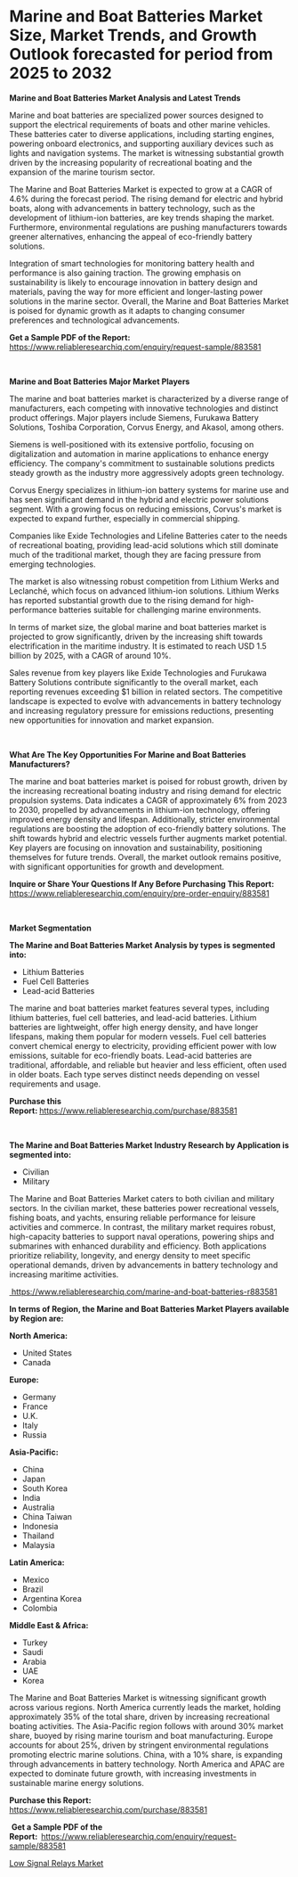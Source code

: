 <p><h1>Marine and Boat Batteries Market Size, Market Trends, and Growth Outlook forecasted for period from 2025 to 2032</h1></p><p><strong>Marine and Boat Batteries Market Analysis and Latest Trends</strong></p>
<p><p>Marine and boat batteries are specialized power sources designed to support the electrical requirements of boats and other marine vehicles. These batteries cater to diverse applications, including starting engines, powering onboard electronics, and supporting auxiliary devices such as lights and navigation systems. The market is witnessing substantial growth driven by the increasing popularity of recreational boating and the expansion of the marine tourism sector.</p><p>The Marine and Boat Batteries Market is expected to grow at a CAGR of 4.6% during the forecast period. The rising demand for electric and hybrid boats, along with advancements in battery technology, such as the development of lithium-ion batteries, are key trends shaping the market. Furthermore, environmental regulations are pushing manufacturers towards greener alternatives, enhancing the appeal of eco-friendly battery solutions. </p><p>Integration of smart technologies for monitoring battery health and performance is also gaining traction. The growing emphasis on sustainability is likely to encourage innovation in battery design and materials, paving the way for more efficient and longer-lasting power solutions in the marine sector. Overall, the Marine and Boat Batteries Market is poised for dynamic growth as it adapts to changing consumer preferences and technological advancements.</p></p>
<p><strong>Get a Sample PDF of the Report:&nbsp;</strong> <a href="https://www.reliableresearchiq.com/enquiry/request-sample/883581?utm_campaign=3066&utm_medium=2&utm_source=Github&utm_content=ia&utm_term=07042025&utm_id=marine-and-boat-batteries">https://www.reliableresearchiq.com/enquiry/request-sample/883581</a></p>
<p>&nbsp;</p>
<p><strong>Marine and Boat Batteries Major Market Players</strong></p>
<p><p>The marine and boat batteries market is characterized by a diverse range of manufacturers, each competing with innovative technologies and distinct product offerings. Major players include Siemens, Furukawa Battery Solutions, Toshiba Corporation, Corvus Energy, and Akasol, among others. </p><p>Siemens is well-positioned with its extensive portfolio, focusing on digitalization and automation in marine applications to enhance energy efficiency. The company's commitment to sustainable solutions predicts steady growth as the industry more aggressively adopts green technology.</p><p>Corvus Energy specializes in lithium-ion battery systems for marine use and has seen significant demand in the hybrid and electric power solutions segment. With a growing focus on reducing emissions, Corvus's market is expected to expand further, especially in commercial shipping.</p><p>Companies like Exide Technologies and Lifeline Batteries cater to the needs of recreational boating, providing lead-acid solutions which still dominate much of the traditional market, though they are facing pressure from emerging technologies. </p><p>The market is also witnessing robust competition from Lithium Werks and Leclanché, which focus on advanced lithium-ion solutions. Lithium Werks has reported substantial growth due to the rising demand for high-performance batteries suitable for challenging marine environments.</p><p>In terms of market size, the global marine and boat batteries market is projected to grow significantly, driven by the increasing shift towards electrification in the maritime industry. It is estimated to reach USD 1.5 billion by 2025, with a CAGR of around 10%. </p><p>Sales revenue from key players like Exide Technologies and Furukawa Battery Solutions contribute significantly to the overall market, each reporting revenues exceeding $1 billion in related sectors. The competitive landscape is expected to evolve with advancements in battery technology and increasing regulatory pressure for emissions reductions, presenting new opportunities for innovation and market expansion.</p></p>
<p>&nbsp;</p>
<p><strong>What Are The Key Opportunities For Marine and Boat Batteries Manufacturers?</strong></p>
<p><p>The marine and boat batteries market is poised for robust growth, driven by the increasing recreational boating industry and rising demand for electric propulsion systems. Data indicates a CAGR of approximately 6% from 2023 to 2030, propelled by advancements in lithium-ion technology, offering improved energy density and lifespan. Additionally, stricter environmental regulations are boosting the adoption of eco-friendly battery solutions. The shift towards hybrid and electric vessels further augments market potential. Key players are focusing on innovation and sustainability, positioning themselves for future trends. Overall, the market outlook remains positive, with significant opportunities for growth and development.</p></p>
<p><strong>Inquire or Share Your Questions If Any Before Purchasing This Report:</strong> <a href="https://www.reliableresearchiq.com/enquiry/pre-order-enquiry/883581?utm_campaign=3066&utm_medium=2&utm_source=Github&utm_content=ia&utm_term=07042025&utm_id=marine-and-boat-batteries">https://www.reliableresearchiq.com/enquiry/pre-order-enquiry/883581</a></p>
<p>&nbsp;</p>
<p><strong>Market Segmentation</strong></p>
<p><strong>The Marine and Boat Batteries Market Analysis by types is segmented into:</strong></p>
<p><ul><li>Lithium Batteries</li><li>Fuel Cell Batteries</li><li>Lead-acid Batteries</li></ul></p>
<p><p>The marine and boat batteries market features several types, including lithium batteries, fuel cell batteries, and lead-acid batteries. Lithium batteries are lightweight, offer high energy density, and have longer lifespans, making them popular for modern vessels. Fuel cell batteries convert chemical energy to electricity, providing efficient power with low emissions, suitable for eco-friendly boats. Lead-acid batteries are traditional, affordable, and reliable but heavier and less efficient, often used in older boats. Each type serves distinct needs depending on vessel requirements and usage.</p></p>
<p><strong>Purchase this Report:&nbsp;</strong><a href="https://www.reliableresearchiq.com/purchase/883581?utm_campaign=3066&utm_medium=2&utm_source=Github&utm_content=ia&utm_term=07042025&utm_id=marine-and-boat-batteries">https://www.reliableresearchiq.com/purchase/883581</a></p>
<p>&nbsp;</p>
<p><strong>The Marine and Boat Batteries Market Industry Research by Application is segmented into:</strong></p>
<p><ul><li>Civilian</li><li>Military</li></ul></p>
<p><p>The Marine and Boat Batteries Market caters to both civilian and military sectors. In the civilian market, these batteries power recreational vessels, fishing boats, and yachts, ensuring reliable performance for leisure activities and commerce. In contrast, the military market requires robust, high-capacity batteries to support naval operations, powering ships and submarines with enhanced durability and efficiency. Both applications prioritize reliability, longevity, and energy density to meet specific operational demands, driven by advancements in battery technology and increasing maritime activities.</p></p>
<p><a href="https://www.reliableresearchiq.com/marine-and-boat-batteries-r883581?utm_campaign=3066&utm_medium=2&utm_source=Github&utm_content=ia&utm_term=07042025&utm_id=marine-and-boat-batteries">&nbsp;https://www.reliableresearchiq.com/marine-and-boat-batteries-r883581</a></p>
<p><strong>In terms of Region, the Marine and Boat Batteries Market Players available by Region are:</strong></p>
<p>
    <p> <strong> North America: </strong>
        <ul>
            <li>United States</li>
            <li>Canada</li>
        </ul>
        </p> 
    <p> <strong> Europe: </strong>
        <ul>
            <li>Germany</li>
            <li>France</li>
            <li>U.K.</li>
            <li>Italy</li>
            <li>Russia</li>
        </ul>
        </p> 
    <p> <strong> Asia-Pacific: </strong>
        <ul>
            <li>China</li>
            <li>Japan</li>
            <li>South Korea</li>
            <li>India</li>
            <li>Australia</li>
            <li>China Taiwan</li>
            <li>Indonesia</li>
            <li>Thailand</li>
            <li>Malaysia</li>
        </ul>
        </p> 
    <p> <strong> Latin America: </strong>
        <ul>
            <li>Mexico</li>
            <li>Brazil</li>
            <li>Argentina Korea</li>
            <li>Colombia</li>
        </ul>
        </p> 
    <p> <strong> Middle East & Africa: </strong>
        <ul>
            <li>Turkey</li>
            <li>Saudi</li>
            <li>Arabia</li>
            <li>UAE</li>
            <li>Korea</li>
        </ul>
    </p>
    </p>
<p><p>The Marine and Boat Batteries Market is witnessing significant growth across various regions. North America currently leads the market, holding approximately 35% of the total share, driven by increasing recreational boating activities. The Asia-Pacific region follows with around 30% market share, buoyed by rising marine tourism and boat manufacturing. Europe accounts for about 25%, driven by stringent environmental regulations promoting electric marine solutions. China, with a 10% share, is expanding through advancements in battery technology. North America and APAC are expected to dominate future growth, with increasing investments in sustainable marine energy solutions.</p></p>
<p><strong>Purchase this Report: </strong><a href="https://www.reliableresearchiq.com/purchase/883581?utm_campaign=3066&utm_medium=2&utm_source=Github&utm_content=ia&utm_term=07042025&utm_id=marine-and-boat-batteries">https://www.reliableresearchiq.com/purchase/883581</a></p>
<p>&nbsp;<strong>Get a Sample PDF of the Report:&nbsp;&nbsp;</strong><a href="https://www.reliableresearchiq.com/enquiry/request-sample/883581?utm_campaign=3066&utm_medium=2&utm_source=Github&utm_content=ia&utm_term=07042025&utm_id=marine-and-boat-batteries">https://www.reliableresearchiq.com/enquiry/request-sample/883581</a></p>
<p><strong></strong></p>
<p><p><a href="https://github.com/zitanebeibit9/Market-Research-Report-List-1/blob/main/low-signal-relays-market.md?utm_campaign=3066&utm_medium=2&utm_source=Github&utm_content=ia&utm_term=07042025&utm_id=marine-and-boat-batteries">Low Signal Relays Market</a></p></p>